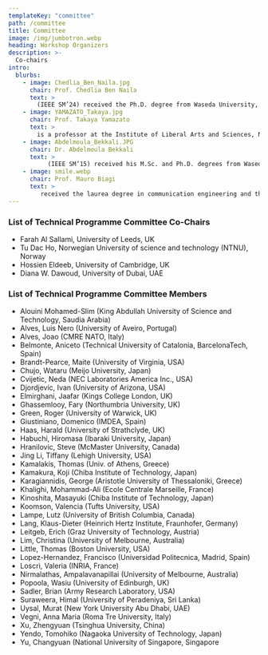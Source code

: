 ```yaml
---
templateKey: "committee"
path: /committee
title: Committee
image: /img/jumbotron.webp
heading: Workshop Organizers
description: >-
  Co-chairs
intro:
  blurbs:
    - image: Chedlia_Ben_Naila.jpg
      chair: Prof. Chedlia Ben Naila
      text: >
        (IEEE SM’24) received the Ph.D. degree from Waseda University, Tokyo, Japan, in 2012. She is currently an Assistant Professor at Nagoya University, Nagoya, Japan. Previously, she was a Junior Lecturer at Iset’Com, Tunisia (2005–2008), and as an Adjunct Lecturer at Waseda University, Japan (2014–2019). She is a Senior member of IEEE and member of OPTICA (formerly OSA). She was the recipient of the 2011 Waseda University Ono Azusa Memorial Academic Award medal, the Best Paper Award of IIEEJ Journal (2012), the 26th Telecom System Technology Award from the Japanese Telecommunication Advancement Foundation (TAF) of Japan (2011), and the IEEE ITU-T Kaleidoscope Best Paper award (2011). Her current research interests include optical wireless communications (OWC), free-space optics (FSO) systems, optical intelligent reflecting surfaces (IRS), and underwater communications.
    - image: YAMAZATO_Takaya.jpg
      chair: Prof. Takaya Yamazato
      text: >
        is a professor at the Institute of Liberal Arts and Sciences, Nagoya University, Japan. He received a Ph.D. from the Department of Electrical Engineering, Keio University, Yokohama, Japan 1993. From 1993 to 1998, he was an Assistant Professor at the Department of Information Electronics at Nagoya University, Japan. From 1997 to 1998, he was a visiting researcher at the Research Group for RF Communications, University of Kaiserslautern, Germany. In 1998, he gave a half-day tutorial entitled “Introduction to CDMA ALOHA” at Globecom held in Sydney, Australia. Since then, he has been serving as a TPC member of Globecom and ICC. In 2006, he received the IEEE Communication Society’s Best Tutorial Paper Award. He served as the co-chair of the Wireless Communication Symposia of ICC 2009 and was the co-chair of the Selected Areas in Communication Symposia of ICC 2011. From 2008 to 2010, he served as the chair of the Satellite and Space Communication Technical Committee. In 2011, he gave a half-day tutorial entitled “Visible Light Communication” at ICC 2011, held in Kyoto, Japan.
    - image: Abdelmoula_Bekkali.JPG
      chair: Dr. Abdelmoula Bekkali
      text: >
           (IEEE SM’15) received his M.Sc. and Ph.D. degrees from Waseda University in Tokyo, Japan, in 2007 and 2010, respectively. He is currently Research Director with Centre Tecnològic de Telecomunicacions de Catalunya (CTTC). Previously, he was R&D Manager with TOYO Electric Corporation, Japan (2019-2024), Research engineer with KDDI Research Inc. Japan (2014–2019), Adjunct Lecturer with Waseda University, Japan (2012–2019), Research Scientist with Qatar Mobility Innovation Center, Qatar (2011–2014) and Researcher with NTT Labs, Tokyo, Japan (2010–2011). His research achievements portfolio includes both fundamental and applied research work conducted in the industry resulting in award-level accomplishments and the generation of intellectual property (IP), including 14 patents granted in Japan and the US. He received the KDDI Excellent Basic Research Award (2016), the Institute of Electronics, Information and Communication Engineers of Japan (IEICE) Transactions on Electronics Best Paper Award (2016), IEEE Wireless Communications and Networking Conference (WCNC) Best Paper Award (2014), Institute of Image Electronics Engineers of Japan (IIEEJ) Excellent Journal Paper Award (2012), 26th TELECOM System Technology Award (Encouragement), awarded by JAPAN Telecommunications Advancement Foundation (TAF) (2011), 2009 Waseda University Ono Azusa Memorial Academic Award (Medal), 19th Isao Ookawa Memorial Academy Award (2008), ITU-T Young Author Recognition Award (2008) and two top-scored papers in OFC 2021 and ECOC 2024. He is Editor of IEEE Communications Magazine, Optical Communications and Networks Series. He has been an IEEE Senior member since 2015. He served as Optical Networks and Systems (ONS) symposium co-chair of the IEEE Globecom 2020.
    - image: smile.webp
      chair: Prof. Mauro Biagi
      text: >
         received the laurea degree in communication engineering and the Ph.D. in information and communication theory in January 2005 from the INFO-COM Department (now DIET) of the University of Rome “Sapienza” where he covers the position of Associate Professor. It is appointed he was visiting assistant professor at the University of British Columbia, Dept. of Elec. & Comp. Engineering in 2010. His research is focused on MIMO systems, Cognitive Radio, Underwater Communications, Smart Grids and Optical Wireless Communications. He is in the PLC Technical Committee ComSoc Group and CyberSecurity Technical Committee ComSoc Group. He was Associate Editor of IEEE Photonics Technology Letters and Guest Editor for (2017) IEEE JSCAC issue on Visible light communication, localization and networking. He is associate editor of IEEE Journal of Lightwave Technology. He was TPC chair of the IEEE conference MoWNET 2014 and co-chair of 5 editions of the workshop on Optical Wireless Communications hosted by ICC from 2015 to 2019 and the chair of the 1st workshop of underwater communication access and networking at ICC 2023 and Chair of the workshop on Optical Wireless Communication and networking at PIMRC 2023. He was chair of the optical networks and systems symposium at Globecom 2021.   
---
```


### List of Technical Programme Committee Co-Chairs
- Farah Al Sallami, University of Leeds, UK 
- Tu Dac Ho, Norwegian University of science and technology (NTNU), Norway
- Hossien Eldeeb, University of Cambridge, UK
- Diana W. Dawoud, University of Dubai, UAE 

### List of Technical Programme Committee Members

- Alouini Mohamed-Slim (King Abdullah University of Science and Technology, Saudia Arabia)
- Alves, Luis Nero (University of Aveiro, Portugal)
- Alves, Joao (CMRE NATO, Italy)
- Belmonte, Aniceto (Technical University of Catalonia, BarcelonaTech, Spain)
- Brandt-Pearce, Maite (University of Virginia, USA)
- Chujo, Wataru (Meijo University, Japan)
- Cvijetic, Neda (NEC Laboratories America Inc., USA)
- Djordjevic, Ivan (University of Arizona, USA)
- Elmirghani, Jaafar (Kings College London, UK)
- Ghassemlooy, Fary (Northumbria University, UK)
- Green, Roger (University of Warwick, UK)
- Giustiniano, Domenico (IMDEA, Spain)
- Haas, Harald (University of Strathclyde, UK)
- Habuchi, Hiromasa (Ibaraki University, Japan)
- Hranilovic, Steve (McMaster University, Canada)
- Jing Li, Tiffany (Lehigh University, USA)
- Kamalakis, Thomas (Univ. of Athens, Greece)
- Kamakura, Koji (Chiba Institute of Technology, Japan)
- Karagiannidis, George (Aristotle University of Thessaloniki, Greece)
- Khalighi, Mohammad-Ali (Ecole Centrale Marseille, France)
- Kinoshita, Masayuki (Chiba Institute of Technology, Japan)
- Koomson, Valencia  (Tufts University, USA)
- Lampe, Lutz (University of British Columbia, Canada)
- Lang, Klaus-Dieter (Heinrich Hertz Institute, Fraunhofer, Germany)
- Leitgeb, Erich (Graz University of Technology, Austria)
- Lim, Christina (University of Melbourne, Australia)
- Little, Thomas (Boston University, USA)
- Lopez-Hernandez, Francisco (Universidad Politecnica, Madrid, Spain)
- Loscrì, Valeria (INRIA, France)
- Nirmalathas, Ampalavanapillai (University of Melbourne, Australia)
- Popoola, Wasiu (University of Edinburgh, UK)
- Sadler, Brian (Army Research Laboratory, USA)
- Suraweera, Himal (University of Peradeniya, Sri Lanka)
- Uysal, Murat (New York University Abu Dhabi, UAE)
- Vegni, Anna Maria (Roma Tre University, Italy)
- Xu, Zhengyuan (Tsinghua University, China)
- Yendo, Tomohiko (Nagaoka University of Technology, Japan)
- Yu, Changyuan (National University of Singapore, Singapore
